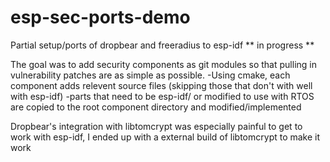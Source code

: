# esp-sec-ports-demo
Partial setup/ports of dropbear and freeradius to esp-idf
** in progress **

The goal was to add security components as git modules so that pulling in vulnerability patches are as simple as possible.
-Using cmake, each component adds relevent source files (skipping those that don't with well with esp-idf)
-parts that need to be esp-idf/ or modified to use with RTOS are copied to the root component directory and modified/implemented


Dropbear's integration with libtomcrypt was especially painful to get to work with esp-idf, I ended up with a external build of libtomcrypt to make it work
